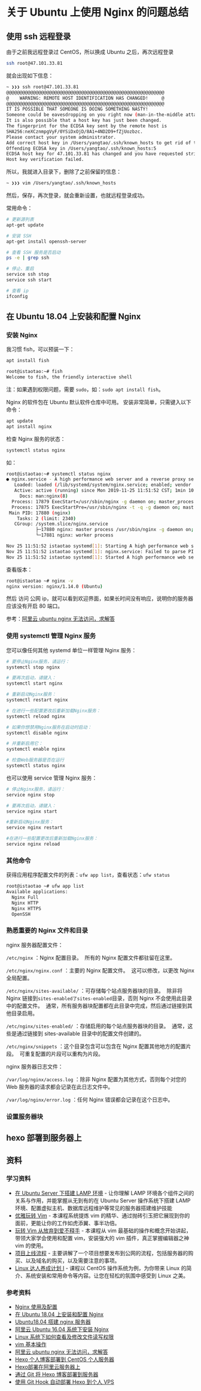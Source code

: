# 关于 Ubuntu 上使用 Nginx 的问题总结

## 使用 ssh 远程登录

由于之前我远程登录过 CentOS，所以换成 Ubuntu 之后，再次远程登录

```bash
ssh root@47.101.33.81
```

就会出现如下信息：

```bash
~ ❯❯❯ ssh root@47.101.33.81
@@@@@@@@@@@@@@@@@@@@@@@@@@@@@@@@@@@@@@@@@@@@@@@@@@@@@@@@@@@
@    WARNING: REMOTE HOST IDENTIFICATION HAS CHANGED!     @
@@@@@@@@@@@@@@@@@@@@@@@@@@@@@@@@@@@@@@@@@@@@@@@@@@@@@@@@@@@
IT IS POSSIBLE THAT SOMEONE IS DOING SOMETHING NASTY!
Someone could be eavesdropping on you right now (man-in-the-middle attack)!
It is also possible that a host key has just been changed.
The fingerprint for the ECDSA key sent by the remote host is
SHA256:neXCznmpgVyF/0YSiDxOjD/8A1+4ND2D9+fZjUozbzc.
Please contact your system administrator.
Add correct host key in /Users/yangtao/.ssh/known_hosts to get rid of this message.
Offending ECDSA key in /Users/yangtao/.ssh/known_hosts:5
ECDSA host key for 47.101.33.81 has changed and you have requested strict checking.
Host key verification failed.
```

所以，我就进入目录下，删除了之前保留的信息：

```bash
~ ❯❯❯ vim /Users/yangtao/.ssh/known_hosts
```

然后，保存，再次登录，就会重新设置，也就远程登录成功。

常用命令：

```bash
# 更新源列表
apt-get update

# 安装 SSH
apt-get install openssh-server

# 查看 SSH 服务是否启动
ps -e | grep ssh

# 停止、重启
service ssh stop
service ssh start

# 查看 ip
ifconfig
```

## 在 Ubuntu 18.04 上安装和配置 Nginx

### 安装 Nginx

我习惯 fish，可以预装一下：

```bash
apt install fish

root@istaotao:~# fish
Welcome to fish, the friendly interactive shell
```

注：如果遇到权限问题，需要 `sudo`，如：`sudo apt install fish`。

Nginx 的软件包在 Ubuntu 默认软件仓库中可用。 安装非常简单，只需键入以下命令：

```bash
apt update
apt install nginx
```

检查 Nginx 服务的状态：

```bash
systemctl status nginx
```

如：

```bash
root@istaotao:~# systemctl status nginx
● nginx.service - A high performance web server and a reverse proxy se
   Loaded: loaded (/lib/systemd/system/nginx.service; enabled; vendor
   Active: active (running) since Mon 2019-11-25 11:51:52 CST; 1min 10
     Docs: man:nginx(8)
  Process: 17879 ExecStart=/usr/sbin/nginx -g daemon on; master_proces
  Process: 17875 ExecStartPre=/usr/sbin/nginx -t -q -g daemon on; mast
 Main PID: 17880 (nginx)
    Tasks: 2 (limit: 2340)
   CGroup: /system.slice/nginx.service
           ├─17880 nginx: master process /usr/sbin/nginx -g daemon on;
           └─17881 nginx: worker process

Nov 25 11:51:52 istaotao systemd[1]: Starting A high performance web s
Nov 25 11:51:52 istaotao systemd[1]: nginx.service: Failed to parse PI
Nov 25 11:51:52 istaotao systemd[1]: Started A high performance web se
```

查看版本：

```bash
root@istaotao ~# nginx -v
nginx version: nginx/1.14.0 (Ubuntu)
```

然后 访问 公网 ip，就可以看到欢迎界面，如果长时间没有响应，说明你的服务器应该没有开启 80 端口。

参考：[阿里云 ubuntu nginx 无法访问，求解答](https://segmentfault.com/q/1010000009437407)

### 使用 systemctl 管理 Nginx 服务

您可以像任何其他 systemd 单位一样管理 Nginx 服务：

```bash
# 要停止Nginx服务，请运行：
systemctl stop nginx

# 要再次启动，请键入：
systemctl start nginx

# 重新启动Nginx服务：
systemctl restart nginx

# 在进行一些配置更改后重新加载Nginx服务：
systemctl reload nginx

# 如果你想禁用Nginx服务在启动时启动：
systemctl disable nginx

# 并重新启用它：
systemctl enable nginx

# 检查Web服务器是否在运行
systemctl status nginx
```

也可以使用 service 管理 Nginx 服务：

```bash
# 停止Nginx服务，请运行：
service nginx stop

# 要再次启动，请键入：
service nginx start

#重新启动Nginx服务：
service nginx restart

#在进行一些配置更改后重新加载Nginx服务：
service nginx reload
```

### 其他命令

获得应用程序配置文件的列表：`ufw app list`，查看状态：`ufw status`

```bash
root@istaotao ~# ufw app list
Available applications:
  Nginx Full
  Nginx HTTP
  Nginx HTTPS
  OpenSSH
```

### 熟悉重要的 Nginx 文件和目录  

nginx 服务器配置文件：

`/etc/nginx` ：Nginx 配置目录。  所有的 Nginx 配置文件都驻留在这里。

`/etc/nginx/nginx.conf` ：主要的 Nginx 配置文件。  这可以修改，以更改 Nginx 全局配置。

`/etc/nginx/sites-available/` ：可存储每个站点服务器块的目录。  除非将 Nginx 链接到`sites-enabled了sites-enabled`目录，否则 Nginx 不会使用此目录中的配置文件。  通常，所有服务器块配置都在此目录中完成，然后通过链接到其他目录启用。

`/etc/nginx/sites-enabled/` ：存储启用的每个站点服务器块的目录。  通常，这些是通过链接到 sites-available 目录中的配置文件创建的。

`/etc/nginx/snippets` ：这个目录包含可以包含在 Nginx 配置其他地方的配置片段。  可重复配置的片段可以重构为片段。

nginx 服务器日志文件：

`/var/log/nginx/access.log` ：除非 Nginx 配置为其他方式，否则每个对您的 Web 服务器的请求都会记录在此日志文件中。

`/var/log/nginx/error.log` ：任何 Nginx 错误都会记录在这个日志中。

### 设置服务器块

## hexo 部署到服务器上



## 资料

### 学习资料

- [在 Ubuntu Server 下搭建 LAMP 环境](https://www.imooc.com/learn/170) - 让你理解 LAMP 环境各个组件之间的关系与作用，并能掌握从无到有的在 Ubuntu Server 操作系统下搭建 LAMP 环境、配置虚拟主机、数据库远程维护等常见的服务器搭建维护技能
- [优雅玩转 Vim](https://www.imooc.com/learn/1049) - 本课程系统提炼 vim 的精华、通过抛砖引玉把它展现到你的面前，更能让你的工作如虎添翼、事半功倍。
- [玩转 Vim 从放弃到爱不释手](https://www.imooc.com/learn/1129) - 本课程从 vim 最基础的操作和概念开始讲起，带领大家学会使用和配置 vim，安装强大的 vim 插件，真正掌握编辑器之神 vim 的使用。
- [项目上线流程](https://www.imooc.com/learn/1004) - 主要讲解了一个项目想要发布到公网的流程，包括服务器的购买、以及域名的购买，以及需要注意的事项。
- [Linux 达人养成计划 I](https://www.imooc.com/learn/175) - 课程以 CentOS 操作系统为例，为你带来 Linux 的简介、系统安装和常用命令等内容。让您在轻松的氛围中感受到 Linux 之美。

### 参考资料

- [Nginx 使用及配置](https://www.jianshu.com/p/849343f679aa)
- [在 Ubuntu 18.04 上安装和配置 Nginx](https://www.jianshu.com/p/ac27fdb0b86a)
- [Ubuntu18.04 搭建 nginx 服务器](https://blog.csdn.net/fengfeng0328/article/details/82828224)
- [阿里云 Ubuntu 16.04 系统下安装 Nginx](https://www.pingfangushi.com/posts/35448/)
- [Linux 系统下如何查看及修改文件读写权限](https://www.cnblogs.com/CgenJ/archive/2011/07/28/2119454.html)
- [vim 基本操作](https://www.cnblogs.com/chenlogin/p/6245958.html)
- [阿里云 ubuntu nginx 无法访问，求解答](https://segmentfault.com/q/1010000009437407)
- [Hexo 个人博客部署到 CentOS 个人服务器](https://segmentfault.com/a/1190000010680022)
- [Hexo部署在阿里云服务器上](https://www.jianshu.com/p/e1ccd49b4e5d)
- [通过 Git 将 Hexo 博客部署到服务器](https://www.jianshu.com/p/e03e363713f9)
- [使用 Git Hook 自动部署 Hexo 到个人 VPS](http://www.swiftyper.com/2016/04/17/deploy-hexo-with-git-hook/)